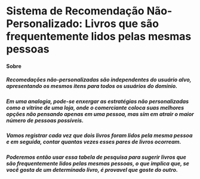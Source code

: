# Sistema de Recomendação Não-Personalizado: Livros que são frequentemente lidos pelas mesmas pessoas

#### Sobre

##### Recomedações não-personalizadas são independentes do usuário alvo, apresentando os mesmos itens para todos os usuários do domínio.
##### Em uma analogia, pode-se enxergar as estratégias não personalizadas como a vitrine de uma loja, onde o comerciante coloca suas melhores opções não pensando apenas em uma pessoa, mas sim em atrair o maior número de pessoas possíveis.

##### Vamos registrar cada vez que dois livros foram lidos pela mesma pessoa e em seguida, contar quantas vezes esses pares de livros ocorream.
##### Poderemos então usar essa tabela de pesquisa para sugerir livros que são frequentemente lidos pelas mesmas pessoas, o que implica que, se você gosta de um determinado livro, é provavel que goste do outro.
